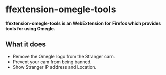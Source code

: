 # ffextension-omegle-tools

**ffextension-omegle-tools is an WebExtension for Firefox which provides tools for using Omegle.**

## What it does

- Remove the Omegle logo from the Stranger cam.
- Prevent your cam from being banned.
- Show Stranger IP address and Location.
